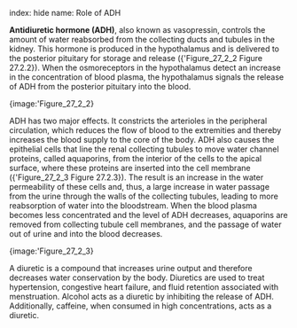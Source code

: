 index: hide
name: Role of ADH

 **Antidiuretic hormone (ADH)**, also known as vasopressin, controls the amount of water reabsorbed from the collecting ducts and tubules in the kidney. This hormone is produced in the hypothalamus and is delivered to the posterior pituitary for storage and release ({'Figure_27_2_2 Figure 27.2.2}). When the osmoreceptors in the hypothalamus detect an increase in the concentration of blood plasma, the hypothalamus signals the release of ADH from the posterior pituitary into the blood.


{image:'Figure_27_2_2}
        

ADH has two major effects. It constricts the arterioles in the peripheral circulation, which reduces the flow of blood to the extremities and thereby increases the blood supply to the core of the body. ADH also causes the epithelial cells that line the renal collecting tubules to move water channel proteins, called aquaporins, from the interior of the cells to the apical surface, where these proteins are inserted into the cell membrane ({'Figure_27_2_3 Figure 27.2.3}). The result is an increase in the water permeability of these cells and, thus, a large increase in water passage from the urine through the walls of the collecting tubules, leading to more reabsorption of water into the bloodstream. When the blood plasma becomes less concentrated and the level of ADH decreases, aquaporins are removed from collecting tubule cell membranes, and the passage of water out of urine and into the blood decreases.


{image:'Figure_27_2_3}
        

A diuretic is a compound that increases urine output and therefore decreases water conservation by the body. Diuretics are used to treat hypertension, congestive heart failure, and fluid retention associated with menstruation. Alcohol acts as a diuretic by inhibiting the release of ADH. Additionally, caffeine, when consumed in high concentrations, acts as a diuretic.
